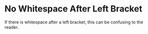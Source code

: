 # No Whitespace After Left Bracket

If there is whitespace after a left bracket, this can be confusing to the reader.
